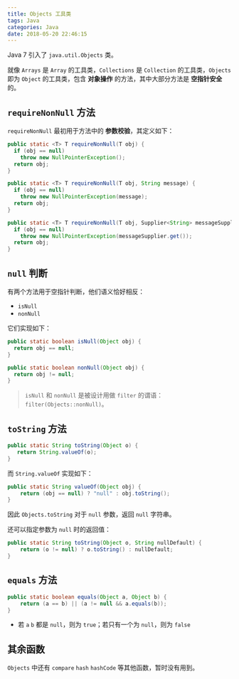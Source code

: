 ```yaml
---
title: Objects 工具类
tags: Java
categories: Java
date: 2018-05-20 22:46:15
---
```


Java 7 引入了 `java.util.Objects` 类。

就像 `Arrays` 是 `Array` 的工具类，`Collections` 是 `Collection` 的工具类，`Objects` 即为 `Object` 的工具类，包含 **对象操作** 的方法，其中大部分方法是 **空指针安全** 的。

<!-- more -->

## `requireNonNull` 方法

`requireNonNull` 最初用于方法中的 **参数校验**，其定义如下：

```Java
public static <T> T requireNonNull(T obj) {
  if (obj == null)
    throw new NullPointerException();
  return obj;
}

public static <T> T requireNonNull(T obj, String message) {
  if (obj == null)
    throw new NullPointerException(message);
  return obj;
}

public static <T> T requireNonNull(T obj, Supplier<String> messageSupplier) {
  if (obj == null)
    throw new NullPointerException(messageSupplier.get());
  return obj;
}
```

## `null` 判断

有两个方法用于空指针判断，他们语义恰好相反：

* `isNull`
* `nonNull`

它们实现如下：

```Java
public static boolean isNull(Object obj) {
  return obj == null;
}

public static boolean nonNull(Object obj) {
  return obj != null;
}
```

>`isNull` 和 `nonNull` 是被设计用做 `filter` 的谓语：`filter(Objects::nonNull)`。

## `toString` 方法

```Java
public static String toString(Object o) {
   return String.valueOf(o);
}
```

而 `String.valueOf` 实现如下：

```Java
public static String valueOf(Object obj) {
    return (obj == null) ? "null" : obj.toString();
}
```

因此 `Objects.toString` 对于 `null` 参数，返回 `null` 字符串。

还可以指定参数为 `null` 时的返回值：

```Java
public static String toString(Object o, String nullDefault) {
    return (o != null) ? o.toString() : nullDefault;
}
```

## `equals` 方法

```Java
public static boolean equals(Object a, Object b) {
    return (a == b) || (a != null && a.equals(b));
}
```
* 若 `a` `b` 都是 `null`，则为 `true`；若只有一个为 `null`，则为 `false`

## 其余函数

`Objects` 中还有 `compare` `hash` `hashCode` 等其他函数，暂时没有用到。